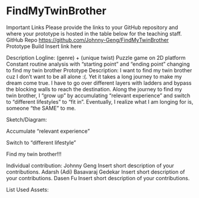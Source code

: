 # FindMyTwinBrother
 
Important Links
Please provide the links to your GitHub repository and where your prototype is hosted in the table below for the teaching staff.
GitHub Repo
https://github.com/Johnny-Geng/FindMyTwinBrother
Prototype Build
Insert link here

Description
Logline:
(genre) + (unique twist)
Puzzle game on 2D platform
Constant routine analysis with “starting point” and “ending point” changing to find my twin brother
Prototype Description:
	I want to find my twin brother cuz I don’t want to be all alone :(. Yet it takes a long journey to make my dream come true. I have to go over different layers with ladders and bypass the blocking walls to reach the destination. Along the journey to find my twin brother, I “grow up” by accumulating “relevant experience” and switch to “different lifestyles” to “fit in”. Eventually, I realize what I am longing for is, someone “the SAME” to me.

Sketch/Diagram:

Accumulate “relevant experience”

Switch to “different lifestyle”

Find my twin brother!!!

Individual contribution: 
<Short description of what each individual did>
Johnny Geng
Insert short description of your contributions.
Adarsh (Adi) Basavaraj Gedekar
Insert short description of your contributions.
Dasen Fu
Insert short description of your contributions.

List Used Assets:
